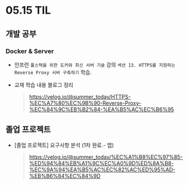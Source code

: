 <h1> 05.15 TIL </h1>

## 개발 공부
### Docker & Server
  - 인프런 `풀스택을 위한 도커와 최신 서버 기술` 강의 `섹션 13. HTTPS를 지원하는 Reverse Proxy 서버 구축하기` 학습.

  - 교재 학습 내용 블로그 정리 
     > https://velog.io/@summer_today/HTTPS-%EC%A7%80%EC%9B%90-Reverse-Proxy-%EC%84%9C%EB%B2%84-%EA%B5%AC%EC%B6%95


## 졸업 프로젝트

- [졸업 프로젝트] 요구사항 분석 (1차 완료.- 앱)
   > https://velog.io/@summer_today/%EC%A1%B8%EC%97%85-%ED%94%84%EB%A1%9C%EC%A0%9D%ED%8A%B8-%EC%9A%94%EA%B5%AC%EC%82%AC%ED%95%AD-%EB%B6%84%EC%84%9D